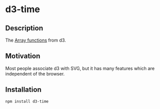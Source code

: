 # d3-time #

## Description ##
The [Array functions](https://github.com/mbostock/d3/wiki/Arrays) from d3.

## Motivation ##
Most people associate d3 with SVG, but it has many features which are independent of the browser.

## Installation ##
`npm install d3-time`
